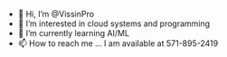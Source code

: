 - 👋 Hi, I’m @VissinPro
- 👀 I’m interested in cloud systems and programming
- 🌱 I’m currently learning AI/ML
- 📫 How to reach me ... I am available at 571-895-2419

<!---
VissinPro/VissinPro is a ✨ special ✨ repository because its `README.md` (this file) appears on your GitHub profile.
You can click the Preview link to take a look at your changes.
--->

